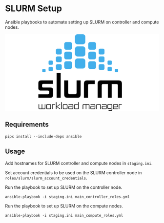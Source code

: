 # SLURM Setup

Ansible playbooks to automate setting up SLURM on controller and compute nodes.

![SLURM logo](./slurm.png)

## Requirements

```shell
pipx install --include-deps ansible
```

## Usage

Add hostnames for SLURM controller and compute nodes in `staging.ini`.

Set account credentials to be used on the SLURM controller node in `roles/slurm/slurm_account_credentials`.

Run the playbook to set up SLURM on the controller node.

```shell
ansible-playbook -i staging.ini main_controller_roles.yml
```

Run the playbook to set up SLURM on the compute nodes.

```shell
ansible-playbook -i staging.ini main_compute_roles.yml
```
